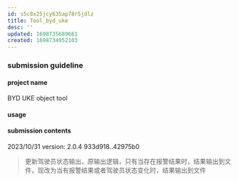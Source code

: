 ```yaml
---
id: s5c8x25jcy635ap78r5jdlz
title: Tool_byd_uke
desc: ''
updated: 1698735689661
created: 1698734952103
---
```

### submission guideline

#### project name
BYD UKE object tool

#### usage

#### submission contents

2023/10/31 version: 2.0.4
933d918..42975b0
> 更新驾驶员状态输出，原输出逻辑，只有当存在报警结果时，结果输出到文件，现改为当有报警结果或者驾驶员状态变化时，结果输出到文件

